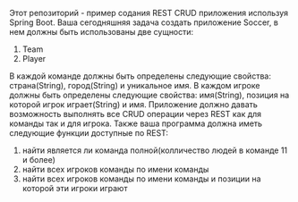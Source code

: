 Этот репозиторий - пример содания REST CRUD приложения используя Spring Boot.
Ваша сегодняшняя задача создать приложение Soccer, в нем должны быть использованы две сущности:
1) Team
2) Player

В каждой команде должны быть определены следующие свойства: страна(String), город(String) и уникальное имя.
В каждом игроке должны быть определены следующие свойства: имя(String), позиция на которой игрок играет(String) и имя.
Приложение должно давать возможность выполнять все CRUD операции через REST как для команды так и для игрока.
Также ваша программа должна иметь следующие функции доступные по REST: 
1) найти является ли команда полной(колличество людей в команде 11 и более)
2) найти всех игроков команды по имени команды
3) найти всех игроков команды по имени команды и позиции на которой эти игроки играют

